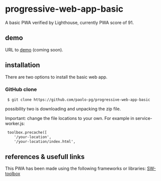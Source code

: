 # progressive-web-app-basic
A basic PWA verified by Lighthouse, currently PWA score of 91.

## demo
URL to [demo](http://i334115.iris.fhict.nl/progressive-web-app-basic) (coming soon).

## installation
There are two options to install the basic web app. 

### GitHub clone

```
 $ git clone https://github.com/paolo-pg/progressive-web-app-basic
 ```

 possibility two is downloading and unpacking the zip file.

 Important: change the file locations to your own.
 For example in service-worker.js:

```html
 toolbox.precache([
    '/your-location', 
    '/your-location/index.html',  
``` 

## references & usefull links
This PWA has been made using the following frameworks or libraries:
[SW-toolbox](https://github.com/GoogleChromeLabs/sw-toolbox)
